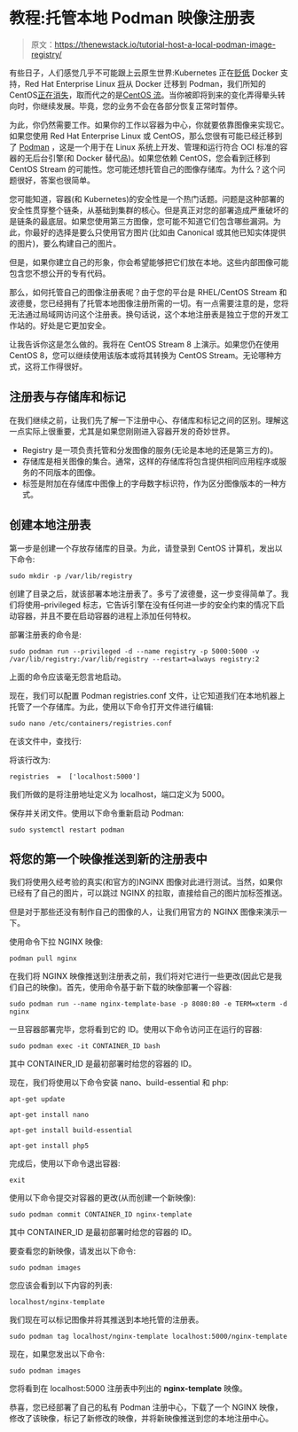 # 教程:托管本地 Podman 映像注册表

> 原文：<https://thenewstack.io/tutorial-host-a-local-podman-image-registry/>

有些日子，人们感觉几乎不可能跟上云原生世界:Kubernetes 正在[贬低](https://thenewstack.io/this-week-in-programming-kubernetes-says-dont-panic-about-docker-deprecation/) Docker 支持，Red Hat Enterprise Linux [将](https://thenewstack.io/how-to-add-container-support-to-red-hat-cockpit/)从 Docker 迁移到 Podman，我们所知的 CentOS[正在消失](https://thenewstack.io/red-hat-deprecates-linux-centos-in-favor-of-a-streaming-edition/)，取而代之的是[CentOS 流](https://thenewstack.io/wherefore-art-thou-centos-rocky-linux-cloudlinux-and-centos-stream/)。当你被即将到来的变化弄得晕头转向时，你继续发展。毕竟，您的业务不会在各部分恢复正常时暂停。

为此，你仍然需要工作。如果你的工作以容器为中心，你就要依靠图像来实现它。如果您使用 Red Hat Enterprise Linux 或 CentOS，那么您很有可能已经迁移到了 [Podman](https://podman.io/) ，这是一个用于在 Linux 系统上开发、管理和运行符合 OCI 标准的容器的无后台引擎(和 Docker 替代品)。如果您依赖 CentOS，您会看到迁移到 CentOS Stream 的可能性。您可能还想托管自己的图像存储库。为什么？这个问题很好，答案也很简单。

您可能知道，容器(和 Kubernetes)的安全性是一个热门话题。问题是这种部署的安全性贯穿整个链条，从基础到集群的核心。但是真正对您的部署造成严重破坏的是链条的最底层。如果您使用第三方图像，您可能不知道它们包含哪些漏洞。为此，你最好的选择是要么只使用官方图片(比如由 Canonical 或其他已知实体提供的图片)，要么构建自己的图片。

但是，如果你建立自己的形象，你会希望能够把它们放在本地。这些内部图像可能包含您不想公开的专有代码。

那么，如何托管自己的图像注册表呢？由于您的平台是 RHEL/CentOS Stream 和波德曼，您已经拥有了托管本地图像注册所需的一切。有一点需要注意的是，您将无法通过局域网访问这个注册表。换句话说，这个本地注册表是独立于您的开发工作站的。好处是它更加安全。

让我告诉你这是怎么做的。我将在 CentOS Stream 8 上演示。如果您仍在使用 CentOS 8，您可以继续使用该版本或将其转换为 CentOS Stream。无论哪种方式，这将工作得很好。

## 注册表与存储库和标记

在我们继续之前，让我们先了解一下注册中心、存储库和标记之间的区别。理解这一点实际上很重要，尤其是如果您刚刚进入容器开发的奇妙世界。

*   Registry 是一项负责托管和分发图像的服务(无论是本地的还是第三方的)。
*   存储库是相关图像的集合。通常，这样的存储库将包含提供相同应用程序或服务的不同版本的图像。
*   标签是附加在存储库中图像上的字母数字标识符，作为区分图像版本的一种方式。

## 创建本地注册表

第一步是创建一个存放存储库的目录。为此，请登录到 CentOS 计算机，发出以下命令:

`sudo mkdir -p /var/lib/registry`

创建了目录之后，就该部署本地注册表了。多亏了波德曼，这一步变得简单了。我们将使用–privileged 标志，它告诉引擎在没有任何进一步的安全约束的情况下启动容器，并且不要在启动容器的进程上添加任何特权。

部署注册表的命令是:

`sudo podman run --privileged -d --name registry -p 5000:5000 -v /var/lib/registry:/var/lib/registry --restart=always registry:2`

上面的命令应该毫无怨言地启动。

现在，我们可以配置 Podman registries.conf 文件，让它知道我们在本地机器上托管了一个存储库。为此，使用以下命令打开文件进行编辑:

`sudo nano /etc/containers/registries.conf`

在该文件中，查找行:

将该行改为:

```
registries  =  ['localhost:5000']

```

我们所做的是将注册地址定义为 localhost，端口定义为 5000。

保存并关闭文件。使用以下命令重新启动 Podman:

`sudo systemctl restart podman`

## 将您的第一个映像推送到新的注册表中

我们将使用久经考验的真实(和官方的)NGINX 图像对此进行测试。当然，如果你已经有了自己的图片，可以跳过 NGINX 的拉取，直接给自己的图片加标签推送。

但是对于那些还没有制作自己的图像的人，让我们用官方的 NGINX 图像来演示一下。

使用命令下拉 NGINX 映像:

`podman pull nginx`

在我们将 NGINX 映像推送到注册表之前，我们将对它进行一些更改(因此它是我们自己的映像)。首先，使用命令基于新下载的映像部署一个容器:

`sudo podman run --name nginx-template-base -p 8080:80 -e TERM=xterm -d nginx`

一旦容器部署完毕，您将看到它的 ID。使用以下命令访问正在运行的容器:

`sudo podman exec -it CONTAINER_ID bash`

其中 CONTAINER_ID 是最初部署时给您的容器的 ID。

现在，我们将使用以下命令安装 nano、build-essential 和 php:

`apt-get update`

`apt-get install nano`

`​apt-get install build-essential`

`​apt-get install php5`

完成后，使用以下命令退出容器:

`exit`

使用以下命令提交对容器的更改(从而创建一个新映像):

`sudo podman commit CONTAINER_ID nginx-template`

其中 CONTAINER_ID 是最初部署时给您的容器的 ID。

要查看您的新映像，请发出以下命令:

`sudo podman images`

您应该会看到以下内容的列表:

`localhost/nginx-template`

我们现在可以标记图像并将其推送到本地托管的注册表。

`sudo podman tag localhost/nginx-template localhost:5000/nginx-template`

现在，如果您发出以下命令:

`sudo podman images`

您将看到在 localhost:5000 注册表中列出的 **nginx-template** 映像。

恭喜，您已经部署了自己的私有 Podman 注册中心，下载了一个 NGINX 映像，修改了该映像，标记了新修改的映像，并将新映像推送到您的本地注册中心。

<svg xmlns:xlink="http://www.w3.org/1999/xlink" viewBox="0 0 68 31" version="1.1"><title>Group</title> <desc>Created with Sketch.</desc></svg>